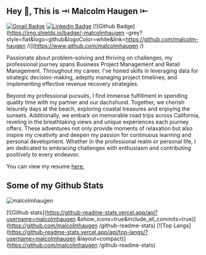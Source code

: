 ## Hey 👋, This is ⇥ Malcolm Haugen ⇤
[![Gmail Badge](https://img.shields.io/badge/-malcolm.echague@gmail.com-c14438?style=flat&logo=Gmail&logoColor=white&link=mailto:malcolm.echague@gmail.com)](mailto:malcolm.echague@gmail.com) 
[![Linkedin Badge](https://img.shields.io/badge/-malcolmhaugen-0072b1?style=flat&logo=Linkedin&logoColor=white&link=https://www.linkedin.com/in/malcolmhaugen/)](https://www.linkedin.com/in/malcolmhaugen/) [![Github Badge](https://img.shields.io/badge/-malcolmhaugen -grey?style=flat&logo=github&logoColor=white&link=https://github.com/malcolm-haugen /)](https://www.github.com/malcolmhaugen /) <p align='left'>Passionate about problem-solving and thriving on challenges, my professional journey spans Business Project Management and Retail Management. Throughout my career, I've honed skills in leveraging data for strategic decision-making, adeptly managing project timelines, and implementing effective revenue recovery strategies.

Beyond my professional pursuits, I find immense fulfillment in spending quality time with my partner and our dachshund. Together, we cherish leisurely days at the beach, exploring coastal treasures and enjoying the sunsets. Additionally, we embark on memorable road trips across California, reveling in the breathtaking views and unique experiences each journey offers. These adventures not only provide moments of relaxation but also inspire my creativity and deepen my passion for continuous learning and personal development. Whether in the professional realm or personal life, I am dedicated to embracing challenges with enthusiasm and contributing positively to every endeavor.</p><p align='left'> You can view my resume <a href='https://docs.google.com/document/d/1w1a1JMSCh-ikpdseSFMMW2JtXZydIPz6YY6iy-LAOOg/edit ' target=_blank><u>here</u>.</a></p>
## Some of my Github Stats
<p align=left> <img src=https://komarev.com/ghpvc/?username=malcolmhaugen  alt=malcolmhaugen  /> </p>

[![Github stats](https://github-readme-stats.vercel.app/api?username=malcolmhaugen &show_icons=true&include_all_commits=true)](https://github.com/malcolmhaugen /github-readme-stats)
[![Top Langs](https://github-readme-stats.vercel.app/api/top-langs/?username=malcolmhaugen &layout=compact)](https://github.com/malcolmhaugen /github-readme-stats)
